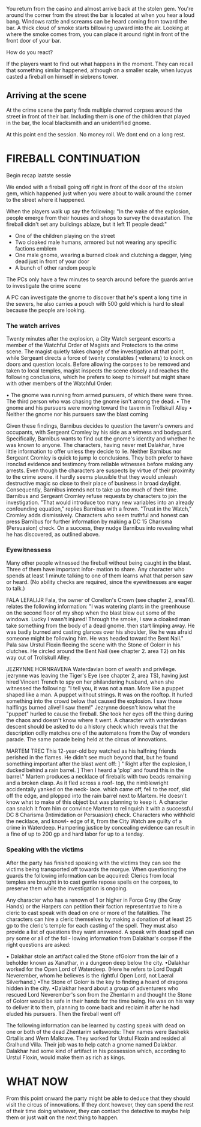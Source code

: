 You return from the casino and almost arrive back at the stolen gem. You're around the corner from the street the bar is located at when you hear a loud bang. Windows rattle and screams can be heard coming from toward the bar. A thick cloud of smoke starts billowing upward into the air. Looking at where the smoke comes from, you can place it around right in front of the front door of your bar.

How do you react?

If the players want to find out what happens in the moment. They can recall that something similar happened, although on a smaller scale, when lucyus casted a fireball on himself in siebrens tower.


## Arriving at the scene
At the crime scene the party finds multiple charred corpses around the street in front of their bar. Including them is one of the children that played in the bar, the local blacksmith and an unidentified gnome. 

At this point end the session. No money roll. We dont end on a long rest.



# FIREBALL CONTINUATION
Begin recap laatste sessie

We ended with a fireball going off right in front of the door of the stolen gem, which happened just when you were about to walk around the corner to the street where it happened. 

When the players walk up say the following: 
"In the wake of the explosion, people emerge from their houses and shops to survey the devastation. The fireball didn't set any buildings ablaze, but it left 11 people dead:"
* One of the children playing on the street 
* Two cloaked male humans, armored but not wearing any specific factions emblem
* One male gnome, wearing a burned cloak and clutching a dagger, lying dead just in front of your door
* A bunch of other random people

The PCs only have a few minutes to search around before the guards arrive to investigate the crime scene 

A PC can investigate the gnome to discover that he's spent a long time in the sewers, he also carries a pouch with 500 gold which is hard to steal because the people are looking.


### The watch arrives
Twenty minutes after the explosion, a City Watch sergeant escorts a member of the Watchful Order of Magists and Protectors  to the crime scene. The magist quietly takes charge of the investigation at that point, while Sergeant directs a force of twenty constables ( veterans) to knock on doors and question locals. Before allowing the corpses to be removed and taken to local temples, magist inspects the scene closely and reaches the following conclusions, which he prefers to keep to himself but might share with other members of the Watchful Order:

• The gnome was running from armed pursuers, of which there were three. The third person who was chasing the gnome isn't among the dead. 
• The gnome and his pursuers were moving toward the tavern in Trollskull Alley
• Neither the gnome nor his pursuers saw the blast coming

Given these findings, Barnibus decides to question the tavern's owners and occupants, with Sergeant Cromley by his side as a witness and bodyguard. Specifically, Barnibus wants to find out the gnome's identity and whether he was known to anyone. The characters, having never met Dalakhar, have little information to offer unless they decide to lie.
Neither Barnibus nor Sergeant Cromley is quick to jump lo conclusions. They both prefer to have ironclad evidence and testimony from reliable witnesses before making any arrests. Even though the characters are suspects by virtue of their proximity to the crime scene. it hardly seems plausible that they would unleash destructive magic so close to their place of business in broad daylight. Consequently, Barnibus intends not to take up too much of their time. Barnibus and Sergeant Cromley refuse requests by characters to join the investigation. "That would introduce too many new variables into an already confounding equation," replies Barnibus with a frown. "Trust in the Watch," Cromley adds dismissively. Characters who seem truthful and honest can press Barnibus for further information by making a DC 15 Charisma (Persuasion) check. On a success, they nudge Barnibus into revealing what he has discovered, as outlined above.


### Eyewitnessess
Many other people witnessed the fireball without being caught in the blast. 
Three of them have important infor- mation to share. 
Any character who spends at least 1 minute talking to one of them learns what that person saw or heard. (No ability checks are required, since the eyewitnesses are eager to talk.) 

FALA LEFALIJR 
Fala, the owner of Corellon's Crown (see chapter 2, areaT4). 
relates the following information: 
"I was watering plants in the greenhouse on the second floor of my shop when the blast blew out some of the windows. Lucky I wasn't injured! Through the smoke, I saw a cloaked man take something from the body of a dead gnome. then start limping away. He was badly burned and casting glances over his shoulder, like he was afraid someone might be following him. He was headed toward the Bent Nail." 
Pala saw Urstul Floxin fleeing the scene with the Stone of Golorr in his clutches. He circled around the Bent Nail (see chapter 2. area T2) on his way out of Trollskull Alley.

JEZRYNNE HORNRAVENA 
Waterdavian born of wealth and privilege. 
jezrynne was leaving the Tiger's Eye (see chapter 2, area TS), 
having just hired Vincent Trench to spy on her philandering husband, when she witnessed the following: 
"I tell you, it was not a man. More like a puppet shaped like a man. A puppet without strings. It was on the rooftop. It hurled something into the crowd below that caused the explosion. I saw those halflings burned alive! I saw them!" 
Jezrynne doesn't know what the "puppet" hurled to cause the fireball. She took her eyes off the thing during the chaos and doesn't know where it went.
A character with waterdavian descent should be asked to do a history check which reveals that the description odlly matches one of the automatons from the Day of wonders parade. The same parade being held at the circus of innovations.



MARTEM TREC 
This 12-year-old boy watched as his halfning friends perished in the flames. 
He didn't see much beyond that, but he found something important after the blast went off: ] "
Right after the explosion, I ducked behind a rain barrel. ] Then I heard a 'plop' and found this in the barrel." 
Martem produces a necklace of fireballs with two beads remaining and a broken clasp. 
As it fled across a roof- top, the nimblewright accidentally yanked on the neck- lace. which came off, fell to the roof, slid off the edge, and plopped into the rain barrel next to Martem. 
He doesn't know what to make of this object but was planning to keep it. 
A character can snalch it from him or convince Martem to relinquish it with a successful DC 8 Charisma (Intimidation or Persuasion) check. 
Characters who withhold the necklace, and knowl- edge of it, from the City Watch are guilty of a crime in Waterdeep. Hampering justice by concealing evidence can result in a fine of up to 200 gp and hard labor for up to a tenday.


### Speaking with the victims
After the party has finished speaking with the victims they can see the victims being transported off towards the morgue. When questioning the guards the following information can be aqcuired: 
Clerics from local temples are brought in to cast gentle repose spells on the corpses, to preserve them while the investigation is ongoing.

Any character who has a renown of 1 or higher in Force Grey (the Gray Hands) or the Harpers can petition their faction representative to hire a cleric to cast speak with dead on one or more of the fatalities.
The characters can hire a cleric themselves by making a donation of at least 25 gp to the cleric's temple for each casting of the spell. They must also provide a list of questions they want answered. A speak with dead spell can pry some or all of the fol - lowing information from Dalakhar's corpse if the right questions are asked:

• Dalakhar stole an artifact called the Stone ofGolorr from the lair of a beholder known as Xanathar, in a dungeon deep below the city. 
•Dalakhar worked for the Open Lord of Waterdeep. (Here he refers to Lord Dagult Neverember, whom he believes is the rightful Open Lord, not Laeral Silverhand.) 
•The Stone of Golorr is the key to finding a hoard of dragons hidden in the city. 
•Dalakhar heard about a group of adventurers who rescued Lord Neverember's son from the Zhentarim and thought the Stone of Golorr would be safe in their hands for the time being. He was on his way to deliver it to them, planning to come back and reclaim it after he had eluded his pursuers. Then the fireball went off

The following information can be learned by casting speak with dead on one or both of the dead Zhentarim sellswords: 
Their names were Bashekk Ortallis and Wern Malkrave. 
They worked for Urstul Floxin and resided al Gralhund Villa. 
Their job was to help catch a gnome named Dalakbar. 
Dalakhar had some kind of artifact in his possession which, according to Urstul Floxin, would make them as rich as kings.



# WHAT NOW
From this point onward the party might be able to deduce that they should visit the circus of innovations. If they dont however, they can spend the rest of their time doing whatever, they can contact the detective to maybe help them or just wait on the next thing to happen. 